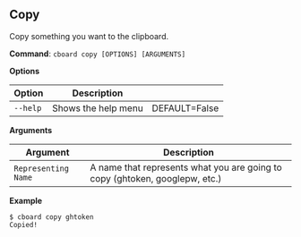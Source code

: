 ## Copy

<p>Copy something you want to the clipboard.</p>

**Command**: `cboard copy [OPTIONS] [ARGUMENTS]`

**Options**

| Option   | Description         |               |
| -------- | ------------------- | ------------- |
| `--help` | Shows the help menu | DEFAULT=False |

**Arguments**

| Argument            | Description                                                                 |
| ------------------- | --------------------------------------------------------------------------- |
| `Representing Name` | A name that represents what you are going to copy (ghtoken, googlepw, etc.) |

**Example**

```
$ cboard copy ghtoken
Copied!
```
